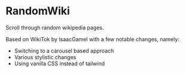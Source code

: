 # RandomWiki

Scroll through random wikipedia pages.

Based on WikiTok by IsaacGamel with a few notable changes, namely:

- Switching to a carousel based approach
- Various stylistic changes
- Using vanilla CSS instead of tailwind
